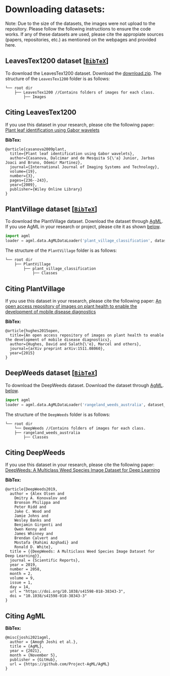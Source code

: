 # Downloading datasets:

Note: Due to the size of the datasets, the images were not 
upload to the repository. Please follow the following instructions
to ensure the code works. If any of these datasets are used,
please cite the appropiate sources (papers, repositories, etc.) as mentioned
on the webpages and provided here.

## LeavesTex1200 dataset [[`BibTeX`](https://github.com/Advanced-Vision-and-Learning-Lab/2024_V4A_Lacunarity_Pooling_Layer/tree/main/Datasets#citing-leavestex1200)]
To download the LeavesTex1200 dataset. Download the <a href="http://scg-turing.ifsc.usp.br/data/bases/LeavesTex1200.zip">download.zip</a>.
The structure of the `LeavesTex1200` folder is as follows:
```
└── root dir
    ├── LeavesTex1200 //Contains folders of images for each class.
    	├── Images
``` 

## <a name="CitingLeavesTex1200"></a>Citing LeavesTex1200
If you use this dataset in your research, please cite the following paper:
<a href="https://doi.org/10.1002/ima.20201"> Plant leaf identification using Gabor wavelets </a>


**BibTex:**
```
@article{casanova2009plant,
  title={Plant leaf identification using Gabor wavelets},
  author={Casanova, Dalcimar and de Mesquita S{\'a} Junior, Jarbas Joaci and Bruno, Odemir Martinez},
  journal={International Journal of Imaging Systems and Technology},
  volume={19},
  number={3},
  pages={236--243},
  year={2009},
  publisher={Wiley Online Library}
}
```

## PlantVillage dataset [[`BibTeX`](https://github.com/Advanced-Vision-and-Learning-Lab/2024_V4A_Lacunarity_Pooling_Layer/tree/main/Datasets#citing-plantvillage)]
To download the PlantVillage dataset. Download the dataset through <a href="https://github.com/Project-AgML/AgML">AgML</a>. If you use AgML in your research or project, please cite it as shown <a href="https://github.com/Advanced-Vision-and-Learning-Lab/2024_V4A_Lacunarity_Pooling_Layer/tree/main/Datasets#citing-agml">below</a>. 

``` python
import agml
loader = agml.data.AgMLDataLoader('plant_village_classification', dataset_path="Datasets/PlantVillage")
```

The structure of the `PlantVillage` folder is as follows:
```
└── root dir
    ├── PlantVillage
    	├── plant_village_classification
    		├── Classes
``` 

## <a name="CitingPlantVillage"></a>Citing PlantVillage
If you use this dataset in your research, please cite the following paper:
<a href="https://doi.org/10.48550/arXiv.1511.08060"> An open access repository of images on plant health to enable the development of mobile disease diagnostics </a>

**BibTex:**
```
@article{hughes2015open,
  title={An open access repository of images on plant health to enable the development of mobile disease diagnostics},
  author={Hughes, David and Salath{\'e}, Marcel and others},
  journal={arXiv preprint arXiv:1511.08060},
  year={2015}
}
```

## DeepWeeds dataset [[`BibTeX`](https://github.com/Advanced-Vision-and-Learning-Lab/2024_V4A_Lacunarity_Pooling_Layer/tree/main/Datasets#citing-deepweeds)]
To download the DeepWeeds dataset. Download the dataset through <a href="https://github.com/Project-AgML/AgML">AgML</a>. <a href="https://github.com/Advanced-Vision-and-Learning-Lab/2024_V4A_Lacunarity_Pooling_Layer/tree/main/Datasets#citing-agml">below</a>. 

``` python
import agml
loader = agml.data.AgMLDataLoader('rangeland_weeds_australia', dataset_path="Datasets/DeepWeeds")
```
The structure of the `DeepWeeds` folder is as follows:
```
└── root dir
    └── DeepWeeds //Contains folders of images for each class.
	├── rangeland_weeds_australia
		├── Classes
``` 

## <a name="CitingDeepWeeds"></a>Citing DeepWeeds
If you use this dataset in your research, please cite the following paper:
<a href="https://doi.org/10.1038/s41598-018-38343-3"> DeepWeeds: A Multiclass Weed Species Image Dataset for Deep Learning </a>


**BibTex:**
```
@article{DeepWeeds2019,
  author = {Alex Olsen and
    Dmitry A. Konovalov and
    Bronson Philippa and
    Peter Ridd and
    Jake C. Wood and
    Jamie Johns and
    Wesley Banks and
    Benjamin Girgenti and
    Owen Kenny and 
    James Whinney and
    Brendan Calvert and
    Mostafa {Rahimi Azghadi} and
    Ronald D. White},
  title = {{DeepWeeds: A Multiclass Weed Species Image Dataset for Deep Learning}},
  journal = {Scientific Reports},
  year = 2019,
  number = 2058,
  month = 2,
  volume = 9,
  issue = 1,
  day = 14,
  url = "https://doi.org/10.1038/s41598-018-38343-3",
  doi = "10.1038/s41598-018-38343-3"
}
```

## <a name="CitingAgML"></a>Citing AgML

**BibTex:**
```
@misc{joshi2021agml,
  author = {Amogh Joshi et al.},
  title = {AgML},
  year = {2021},
  month = {November 5},
  publisher = {GitHub},
  url = {https://github.com/Project-AgML/AgML}
}

```

